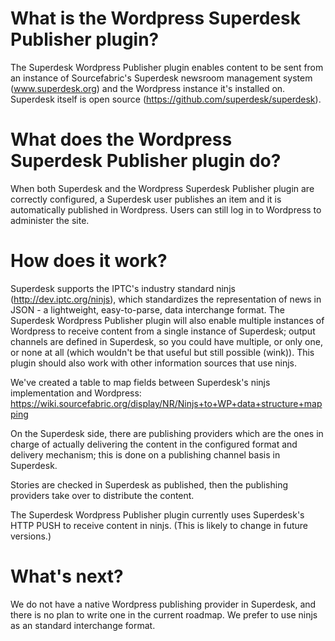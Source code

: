 # What is the Wordpress Superdesk Publisher plugin?
The Superdesk Wordpress Publisher plugin enables content to be sent from an instance of Sourcefabric's Superdesk newsroom management system (www.superdesk.org) and the Wordpress instance it's installed on. Superdesk itself is open source (https://github.com/superdesk/superdesk).

# What does the Wordpress Superdesk Publisher plugin do?
When both Superdesk and the Wordpress Superdesk Publisher plugin are correctly configured, a Superdesk user publishes an item and it is automatically published in Wordpress. Users can still log in to Wordpress to administer the site.

# How does it work?
Superdesk supports the IPTC's industry standard ninjs (http://dev.iptc.org/ninjs), which standardizes the representation of news in JSON - a lightweight, easy-to-parse, data interchange format. The Superdesk Wordpress Publisher plugin will also enable multiple instances of Wordpress to receive content from a single instance of Superdesk; output channels are defined in Superdesk, so you could have multiple, or only one, or none at all (which wouldn't be that useful but still possible (wink)). This plugin should also work with other information sources that use ninjs.

We've created a table to map fields between Superdesk's ninjs implementation and Wordpress: https://wiki.sourcefabric.org/display/NR/Ninjs+to+WP+data+structure+mapping

On the Superdesk side, there are publishing providers which are the ones in charge of actually delivering the content in the configured format and delivery mechanism; this is done on a publishing channel basis in Superdesk.

Stories are checked in Superdesk as published, then the publishing providers take over to distribute the content.

The Superdesk Wordpress Publisher plugin currently uses Superdesk's HTTP PUSH to receive content in ninjs. (This is likely to change in future versions.)

# What's next?
We do not have a native Wordpress publishing provider in Superdesk, and there is no plan to write one in the current roadmap. We prefer to use ninjs as an standard interchange format.

